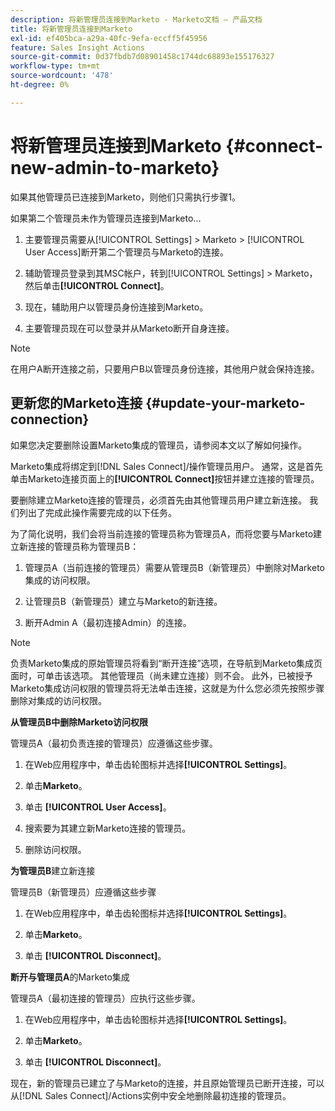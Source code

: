 ```yaml
---
description: 将新管理员连接到Marketo - Marketo文档 — 产品文档
title: 将新管理员连接到Marketo
exl-id: ef405bca-a29a-40fc-9efa-eccff5f45956
feature: Sales Insight Actions
source-git-commit: 0d37fbdb7d08901458c1744dc68893e155176327
workflow-type: tm+mt
source-wordcount: '478'
ht-degree: 0%

---
```


# 将新管理员连接到Marketo {#connect-new-admin-to-marketo}

如果其他管理员已连接到Marketo，则他们只需执行步骤1。

如果第二个管理员未作为管理员连接到Marketo...

1. 主要管理员需要从[!UICONTROL Settings] > Marketo > [!UICONTROL User Access]断开第二个管理员与Marketo的连接。

1. 辅助管理员登录到其MSC帐户，转到[!UICONTROL Settings] > Marketo，然后单击&#x200B;**[!UICONTROL Connect]**。

1. 现在，辅助用户以管理员身份连接到Marketo。

1. 主要管理员现在可以登录并从Marketo断开自身连接。

>[!NOTE]
>
>在用户A断开连接之前，只要用户B以管理员身份连接，其他用户就会保持连接。

## 更新您的Marketo连接 {#update-your-marketo-connection}

如果您决定要删除设置Marketo集成的管理员，请参阅本文以了解如何操作。

Marketo集成将绑定到[!DNL Sales Connect]/操作管理员用户。 通常，这是首先单击Marketo连接页面上的&#x200B;**[!UICONTROL Connect]**&#x200B;按钮并建立连接的管理员。

要删除建立Marketo连接的管理员，必须首先由其他管理员用户建立新连接。 我们列出了完成此操作需要完成的以下任务。

为了简化说明，我们会将当前连接的管理员称为管理员A，而将您要与Marketo建立新连接的管理员称为管理员B：

1. 管理员A（当前连接的管理员）需要从管理员B（新管理员）中删除对Marketo集成的访问权限。

1. 让管理员B（新管理员）建立与Marketo的新连接。

1. 断开Admin A（最初连接Admin）的连接。

>[!NOTE]
>
>负责Marketo集成的原始管理员将看到“断开连接”选项，在导航到Marketo集成页面时，可单击该选项。 其他管理员（尚未建立连接）则不会。 此外，已被授予Marketo集成访问权限的管理员将无法单击连接，这就是为什么您必须先按照步骤删除对集成的访问权限。

**从管理员B中删除Marketo访问权限**

管理员A（最初负责连接的管理员）应遵循这些步骤。

1. 在Web应用程序中，单击齿轮图标并选择&#x200B;**[!UICONTROL Settings]**。

1. 单击&#x200B;**Marketo**。

1. 单击 **[!UICONTROL User Access]**。

1. 搜索要为其建立新Marketo连接的管理员。

1. 删除访问权限。

**为管理员B**&#x200B;建立新连接

管理员B（新管理员）应遵循这些步骤

1. 在Web应用程序中，单击齿轮图标并选择&#x200B;**[!UICONTROL Settings]**。

1. 单击&#x200B;**Marketo**。

1. 单击 **[!UICONTROL Disconnect]**。

**断开与管理员A**&#x200B;的Marketo集成

管理员A（最初连接的管理员）应执行这些步骤。

1. 在Web应用程序中，单击齿轮图标并选择&#x200B;**[!UICONTROL Settings]**。

1. 单击&#x200B;**Marketo**。

1. 单击 **[!UICONTROL Disconnect]**。

现在，新的管理员已建立了与Marketo的连接，并且原始管理员已断开连接，可以从[!DNL Sales Connect]/Actions实例中安全地删除最初连接的管理员。

